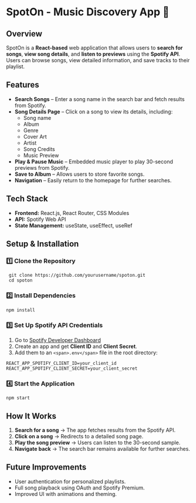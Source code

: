 
# SpotOn - Music Discovery App 🎵

## Overview

SpotOn is a **React-based** web application that allows users to **search for songs**, **view song details**, and **listen to previews** using the **Spotify API**. Users can browse songs, view detailed information, and save tracks to their playlist.

## Features

* **Search Songs** – Enter a song name in the search bar and fetch results from Spotify.
* **Song Details Page** – Click on a song to view its details, including:
  * Song name
  * Album
  * Genre
  * Cover Art
  * Artist
  * Song Credits
  * Music Preview
* **Play & Pause Music** – Embedded music player to play 30-second previews from Spotify.
* **Save to Album** – Allows users to store favorite songs.
* **Navigation** – Easily return to the homepage for further searches.

## Tech Stack

* **Frontend:** React.js, React Router, CSS Modules
* **API:** Spotify Web API
* **State Management:** useState, useEffect, useRef

## Setup & Installation

### 1️⃣ Clone the Repository

```
 git clone https://github.com/yourusername/spoton.git
 cd spoton
```

### 2️⃣ Install Dependencies

```
npm install
```

### 3️⃣ Set Up Spotify API Credentials

1. Go to [Spotify Developer Dashboard](https://developer.spotify.com/dashboard)
2. Create an app and get **Client ID** and **Client Secret**.
3. Add them to an `<span>.env</span>` file in the root directory:

```
REACT_APP_SPOTIFY_CLIENT_ID=your_client_id
REACT_APP_SPOTIFY_CLIENT_SECRET=your_client_secret
```

### 4️⃣ Start the Application

```
npm start
```



## How It Works

1. **Search for a song** → The app fetches results from the Spotify API.
2. **Click on a song** → Redirects to a detailed song page.
3. **Play the song preview** → Users can listen to the 30-second sample.
4. **Navigate back** → The search bar remains available for further searches.

## Future Improvements 

*  User authentication for personalized playlists.
* Full song playback using OAuth and Spotify Premium.
* Improved UI with animations and theming.
